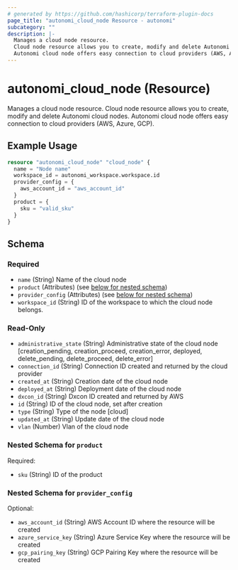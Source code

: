```yaml
---
# generated by https://github.com/hashicorp/terraform-plugin-docs
page_title: "autonomi_cloud_node Resource - autonomi"
subcategory: ""
description: |-
  Manages a cloud node resource.
  Cloud node resource allows you to create, modify and delete Autonomi cloud nodes.
  Autonomi cloud node offers easy connection to cloud providers (AWS, Azure, GCP).
---
```


# autonomi_cloud_node (Resource)

Manages a cloud node resource. 
Cloud node resource allows you to create, modify and delete Autonomi cloud nodes.
Autonomi cloud node offers easy connection to cloud providers (AWS, Azure, GCP).

## Example Usage

```terraform
resource "autonomi_cloud_node" "cloud_node" {
  name = "Node name"
  workspace_id = autonomi_workspace.workspace.id
  provider_config = {
    aws_account_id = "aws_account_id"
  }
  product = {
    sku = "valid_sku"
  }
}
```

<!-- schema generated by tfplugindocs -->
## Schema

### Required

- `name` (String) Name of the cloud node
- `product` (Attributes) (see [below for nested schema](#nestedatt--product))
- `provider_config` (Attributes) (see [below for nested schema](#nestedatt--provider_config))
- `workspace_id` (String) ID of the workspace to which the cloud node belongs.

### Read-Only

- `administrative_state` (String) Administrative state of the cloud node [creation_pending, creation_proceed, creation_error,
deployed, delete_pending, delete_proceed, delete_error]
- `connection_id` (String) Connection ID created and returned by the cloud provider
- `created_at` (String) Creation date of the cloud node
- `deployed_at` (String) Deployment date of the cloud node
- `dxcon_id` (String) Dxcon ID created and returned by AWS
- `id` (String) ID of the cloud node, set after creation
- `type` (String) Type of the node [cloud]
- `updated_at` (String) Update date of the cloud node
- `vlan` (Number) Vlan of the cloud node

<a id="nestedatt--product"></a>
### Nested Schema for `product`

Required:

- `sku` (String) ID of the product


<a id="nestedatt--provider_config"></a>
### Nested Schema for `provider_config`

Optional:

- `aws_account_id` (String) AWS Account ID where the resource will be created
- `azure_service_key` (String) Azure Service Key where the resource will be created
- `gcp_pairing_key` (String) GCP Pairing Key where the resource will be created
